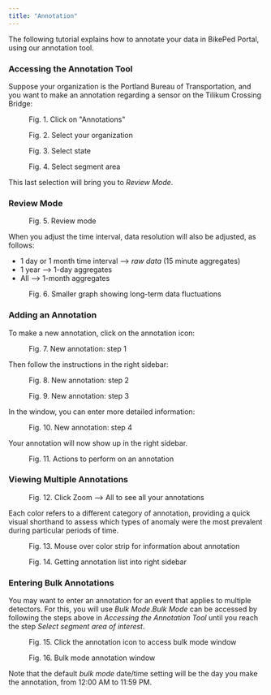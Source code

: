 ```yaml
---
title: "Annotation"
---
```

The following tutorial explains how to annotate your data in BikePed Portal, using our annotation tool. 

### Accessing the Annotation Tool

Suppose your organization is the Portland Bureau of Transportation, and you want to make an annotation regarding a sensor on the Tilikum Crossing Bridge:

<figure class="align-left">
    <img src="{{ site.url }}{{ site.baseurl }}/assets/images/annotation-tool-access-1.jpg" alt="">
    <figcaption>Fig. 1. Click on "Annotations"</figcaption>
</figure>

<figure class="align-left">
    <img src="{{ site.url }}{{ site.baseurl }}/assets/images/annotation-tool-access-2.jpg" alt="">
    <figcaption>Fig. 2. Select your organization</figcaption>
</figure>

<figure class="align-left">
    <img src="{{ site.url }}{{ site.baseurl }}/assets/images/annotation-tool-access-3.jpg" alt="">
    <figcaption>Fig. 3. Select state</figcaption>
</figure>

<figure class="align-left">
    <img src="{{ site.url }}{{ site.baseurl }}/assets/images/annotation-tool-access-2.jpg" alt="">
    <figcaption>Fig. 4. Select segment area</figcaption>
</figure>

This last selection will bring you to _Review Mode_.

### Review Mode

<figure class="align-left">
    <img src="{{ site.url }}{{ site.baseurl }}/assets/images/review-mode-1.jpg" alt="">
    <figcaption>Fig. 5. Review mode</figcaption>
</figure>

When you adjust the time interval, data resolution will also be adjusted, as follows:

- 1 day or 1 month time interval --> _raw data_ (15 minute aggregates)
- 1 year --> 1-day aggregates
- All --> 1-month aggregates

<figure class="align-left">
    <img src="{{ site.url }}{{ site.baseurl }}/assets/images/review-mode-2.jpg" alt="">
    <figcaption>Fig. 6. Smaller graph showing long-term data fluctuations</figcaption>
</figure>

### Adding an Annotation

To make a new annotation, click on the annotation icon:

<figure class="align-left">
    <img src="{{ site.url }}{{ site.baseurl }}/assets/images/new-annotation-icon.jpg" alt="">
    <figcaption>Fig. 7. New annotation: step 1</figcaption>
</figure>

Then follow the instructions in the right sidebar:

<figure class="align-left">
    <img src="{{ site.url }}{{ site.baseurl }}/assets/images/new-annotation-green.jpg" alt="">
    <figcaption>Fig. 8. New annotation: step 2</figcaption>
</figure>

<figure class="align-left">
    <img src="{{ site.url }}{{ site.baseurl }}/assets/images/new-annotation-red.jpg" alt="">
    <figcaption>Fig. 9. New annotation: step 3</figcaption>
</figure>

In the window, you can enter more detailed information:

<figure class="align-left">
    <img src="{{ site.url }}{{ site.baseurl }}/assets/images/annotation-window.jpg" alt="">
    <figcaption>Fig. 10. New annotation: step 4</figcaption>
</figure>

Your annotation will now show up in the right sidebar.

<figure class="align-left">
    <img src="{{ site.url }}{{ site.baseurl }}/assets/images/annotation-created-right-sidebar.jpg" alt="">
    <figcaption>Fig. 11. Actions to perform on an annotation</figcaption>
</figure>

### Viewing Multiple Annotations

<figure class="align-left">
    <img src="{{ site.url }}{{ site.baseurl }}/assets/images/annotations-in-plot.jpg" alt="">
    <figcaption>Fig. 12. Click Zoom --> All to see all your annotations</figcaption>
</figure>

Each color refers to a different category of annotation, providing a quick visual shorthand to assess which types of anomaly were the most prevalent during particular periods of time. 

<figure class="align-left">
    <img src="{{ site.url }}{{ site.baseurl }}/assets/images/annotations-in-plot.jpg" alt="">
    <figcaption>Fig. 13. Mouse over color strip for information about annotation</figcaption>
</figure>

<figure class="align-left">
    <img src="{{ site.url }}{{ site.baseurl }}/assets/images/click-color-strip.jpg" alt="">
    <figcaption>Fig. 14. Getting annotation list into right sidebar</figcaption>
</figure>

### Entering Bulk Annotations

You may want to enter an annotation for an event that applies to multiple detectors. For this, you will use _Bulk Mode_._Bulk Mode_ can be accessed by following the steps above in _Accessing the Annotation Tool_ until you reach the step _Select segment area of interest_.

<figure class="align-left">
    <img src="{{ site.url }}{{ site.baseurl }}/assets/images/annotation-bulk-mode-1.jpg" alt="">
    <figcaption>Fig. 15. Click the annotation icon to access bulk mode window</figcaption>
</figure>

<figure class="align-left">
    <img src="{{ site.url }}{{ site.baseurl }}/assets/images/annotation-bulk-mode-2.jpg" alt="">
    <figcaption>Fig. 16. Bulk mode annotation window</figcaption>
</figure>

Note that the default _bulk mode_ date/time setting will be the day you make the annotation, from 12:00 AM to 11:59 PM.
